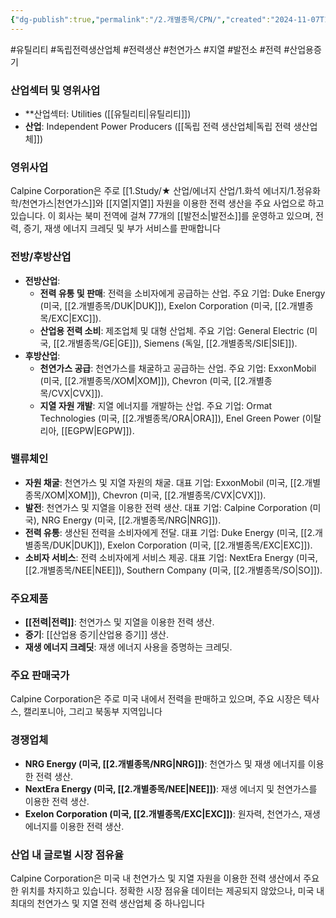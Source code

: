 ```yaml
---
{"dg-publish":true,"permalink":"/2.개별종목/CPN/","created":"2024-11-07T12:04:18.245+09:00","updated":"2025-07-29T21:37:04.509+09:00"}
---
```


#유틸리티 #독립전력생산업체 #전력생산 #천연가스 #지열 #발전소 #전력 #산업용증기 


### 산업섹터 및 영위사업

- **산업섹터: Utilities ([[유틸리티\|유틸리티]])
- **산업**: Independent Power Producers ([[독립 전력 생산업체\|독립 전력 생산업체]])

### 영위사업

Calpine Corporation은 주로 [[1.Study/★ 산업/에너지 산업/1.화석 에너지/1.정유화학/천연가스\|천연가스]]와 [[지열\|지열]] 자원을 이용한 전력 생산을 주요 사업으로 하고 있습니다. 이 회사는 북미 전역에 걸쳐 77개의 [[발전소\|발전소]]를 운영하고 있으며, 전력, 증기, 재생 에너지 크레딧 및 부가 서비스를 판매합니다


### 전방/후방산업

- **전방산업**:
    - **전력 유통 및 판매**: 전력을 소비자에게 공급하는 산업. 주요 기업: Duke Energy (미국, [[2.개별종목/DUK\|DUK]]), Exelon Corporation (미국, [[2.개별종목/EXC\|EXC]]).
    - **산업용 전력 소비**: 제조업체 및 대형 산업체. 주요 기업: General Electric (미국, [[2.개별종목/GE\|GE]]), Siemens (독일, [[2.개별종목/SIE\|SIE]]).
- **후방산업**:
    - **천연가스 공급**: 천연가스를 채굴하고 공급하는 산업. 주요 기업: ExxonMobil (미국, [[2.개별종목/XOM\|XOM]]), Chevron (미국, [[2.개별종목/CVX\|CVX]]).
    - **지열 자원 개발**: 지열 에너지를 개발하는 산업. 주요 기업: Ormat Technologies (미국, [[2.개별종목/ORA\|ORA]]), Enel Green Power (이탈리아, [[EGPW\|EGPW]]).

### 밸류체인

- **자원 채굴**: 천연가스 및 지열 자원의 채굴. 대표 기업: ExxonMobil (미국, [[2.개별종목/XOM\|XOM]]), Chevron (미국, [[2.개별종목/CVX\|CVX]]).
- **발전**: 천연가스 및 지열을 이용한 전력 생산. 대표 기업: Calpine Corporation (미국), NRG Energy (미국, [[2.개별종목/NRG\|NRG]]).
- **전력 유통**: 생산된 전력을 소비자에게 전달. 대표 기업: Duke Energy (미국, [[2.개별종목/DUK\|DUK]]), Exelon Corporation (미국, [[2.개별종목/EXC\|EXC]]).
- **소비자 서비스**: 전력 소비자에게 서비스 제공. 대표 기업: NextEra Energy (미국, [[2.개별종목/NEE\|NEE]]), Southern Company (미국, [[2.개별종목/SO\|SO]]).

### 주요제품

- **[[전력\|전력]]**: 천연가스 및 지열을 이용한 전력 생산.
- **증기**: [[산업용 증기\|산업용 증기]] 생산.
- **재생 에너지 크레딧**: 재생 에너지 사용을 증명하는 크레딧.

### 주요 판매국가

Calpine Corporation은 주로 미국 내에서 전력을 판매하고 있으며, 주요 시장은 텍사스, 캘리포니아, 그리고 북동부 지역입니다
### 경쟁업체

- **NRG Energy (미국, [[2.개별종목/NRG\|NRG]])**: 천연가스 및 재생 에너지를 이용한 전력 생산.
- **NextEra Energy (미국, [[2.개별종목/NEE\|NEE]])**: 재생 에너지 및 천연가스를 이용한 전력 생산.
- **Exelon Corporation (미국, [[2.개별종목/EXC\|EXC]])**: 원자력, 천연가스, 재생 에너지를 이용한 전력 생산.

### 산업 내 글로벌 시장 점유율

Calpine Corporation은 미국 내 천연가스 및 지열 자원을 이용한 전력 생산에서 주요한 위치를 차지하고 있습니다. 정확한 시장 점유율 데이터는 제공되지 않았으나, 미국 내 최대의 천연가스 및 지열 전력 생산업체 중 하나입니다